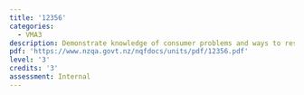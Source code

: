 ```yaml
---
title: '12356'
categories:
  - VMA3
description: Demonstrate knowledge of consumer problems and ways to resolve them
pdf: 'https://www.nzqa.govt.nz/nqfdocs/units/pdf/12356.pdf'
level: '3'
credits: '3'
assessment: Internal
---
```


